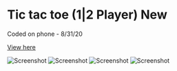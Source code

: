 # Tic tac toe (1|2 Player) New

Coded on phone - 8/31/20

[View here](https://renzbobz.github.io/Random-Stuff/Tic%20tac%20toe%20(1%7C2%20Player)/)


![Screenshot](images/0.png)
![Screenshot](images/1.png)
![Screenshot](images/2.png)
![Screenshot](images/3.png)
